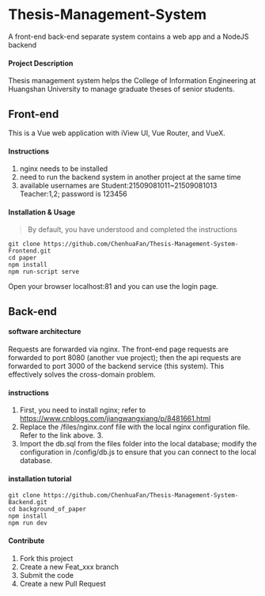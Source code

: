 # Thesis-Management-System

A front-end back-end separate system contains a web app and a NodeJS backend

#### Project Description

Thesis management system helps the College of Information Engineering at Huangshan University to manage graduate theses of senior students.

## Front-end

This is a Vue web application with iView UI, Vue Router, and VueX.

#### Instructions

1. nginx needs to be installed
2. need to run the backend system in another project at the same time
3. available usernames are Student:21509081011~21509081013 Teacher:1,2; password is 123456

#### Installation & Usage
> By default, you have understood and completed the instructions
```shell
git clone https://github.com/ChenhuaFan/Thesis-Management-System-Frontend.git
cd paper
npm install
npm run-script serve
```
Open your browser localhost:81 and you can use the login page.

## Back-end

#### software architecture

Requests are forwarded via nginx. The front-end page requests are forwarded to port 8080 (another vue project); then the api requests are forwarded to port 3000 of the backend service (this system). This effectively solves the cross-domain problem.

#### instructions

1. First, you need to install nginx; refer to https://www.cnblogs.com/jiangwangxiang/p/8481661.html
2. Replace the /files/nginx.conf file with the local nginx configuration file. Refer to the link above. 3.
3. Import the db.sql from the files folder into the local database; modify the configuration in /config/db.js to ensure that you can connect to the local database.

#### installation tutorial

```shell
git clone https://github.com/ChenhuaFan/Thesis-Management-System-Backend.git
cd background_of_paper
npm install
npm run dev
```

#### Contribute

1. Fork this project
2. Create a new Feat_xxx branch
3. Submit the code
4. Create a new Pull Request

